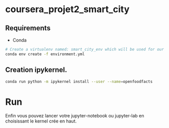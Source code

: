 # coursera_projet2_smart_city

## Requirements

- Conda

````bash
# Create a virtualenv named: smart_city_env which will be used for our jupyter notebook 
conda env create -f environment.yml
````

## Creation ipykernel.
````bash
conda run python -m ipykernel install --user --name=openfoodfacts
````

# Run
Enfin vous pouvez lancer votre jupyter-notebook ou jupyter-lab en choisissant le kernel crée en haut.